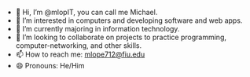 - 👋 Hi, I’m @mlopIT, you can call me Michael.
- 👀 I’m interested in computers and developing software and web apps.
- 🌱 I’m currently majoring in information technology.
- 💞️ I’m looking to collaborate on projects to practice programming, computer-networking, and other skills. 
- 📫 How to reach me: mlope712@fiu.edu
- 😄 Pronouns: He/Him

<!---
mlopIT/mlopIT is a ✨ special ✨ repository because its `README.md` (this file) appears on your GitHub profile.
You can click the Preview link to take a look at your changes.
--->
